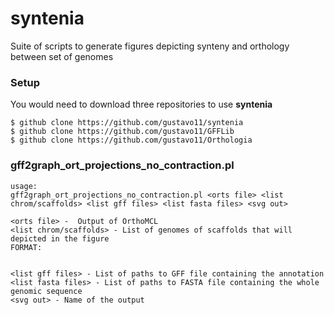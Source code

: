 # syntenia
Suite of scripts to generate figures depicting synteny and orthology between set of genomes


### Setup
You would need to download three repositories to use **syntenia**

```
$ github clone https://github.com/gustavo11/syntenia
$ github clone https://github.com/gustavo11/GFFLib
$ github clone https://github.com/gustavo11/Orthologia
```

### **gff2graph_ort_projections_no_contraction.pl**
```
usage:
gff2graph_ort_projections_no_contraction.pl <orts file> <list chrom/scaffolds> <list gff files> <list fasta files> <svg out>

<orts file> -  Output of OrthoMCL
<list chrom/scaffolds> - List of genomes of scaffolds that will depicted in the figure
FORMAT:


<list gff files> - List of paths to GFF file containing the annotation
<list fasta files> - List of paths to FASTA file containing the whole genomic sequence
<svg out> - Name of the output
